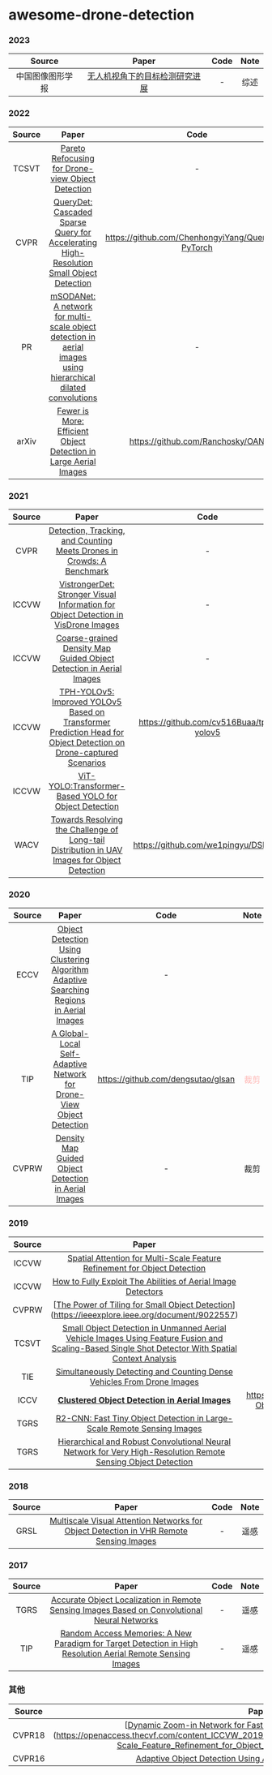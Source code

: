 # awesome-drone-detection

### 2023

|      Source      |                            Paper                             | Code |               Note               |
| :--------------: | :----------------------------------------------------------: | :--: | :------------------------------: |
| 中国图像图形学报 | [无人机视角下的目标检测研究进展](http://www.cjig.cn/jig/ch/reader/view_abstract.aspx?flag=2&file_no=202208160000003&journal_id=jig) |  -   | 综述|

###  2022

| Source |                            Paper                             |                        Code                        |              Note               |
| :----: | :----------------------------------------------------------: | :------------------------------------------------: | :-----------------------------: |
| TCSVT  | [Pareto Refocusing for Drone-view Object Detection](https://ieeexplore.ieee.org/document/9905640) |                         -                          | 裁剪 |
|  CVPR  | [QueryDet: Cascaded Sparse Query for Accelerating High-Resolution Small Object Detection](https://arxiv.org/abs/2103.09136) | https://github.com/ChenhongyiYang/QueryDet-PyTorch |                                 |
|   PR   | [mSODANet: A network for multi-scale object detection in aerial images using hierarchical dilated convolutions](https://www.sciencedirect.com/science/article/pii/S0031320322000292) |                         -                          |                                 |
|arXiv|[Fewer is More: Efficient Object Detection in Large Aerial Images](https://arxiv.org/abs/2212.13136)|https://github.com/Ranchosky/OAN|裁剪|

### 2021

| Source |                            Paper                             |                  Code                   |              Note               |
| :----: | :----------------------------------------------------------: | :-------------------------------------: | :-----------------------------: |
|  CVPR  | [Detection, Tracking, and Counting Meets Drones in Crowds: A Benchmark](https://arxiv.org/abs/2105.02440) |                    -                    |                                 |
| ICCVW  | [VistrongerDet: Stronger Visual Information for Object Detection in VisDrone Images](https://ieeexplore.ieee.org/document/9607555) |                    -                    |                                 |
| ICCVW  | [Coarse-grained Density Map Guided Object Detection in Aerial Images](https://ieeexplore.ieee.org/document/9607840) |                    -                    | 裁剪 |
| ICCVW  | [TPH-YOLOv5: Improved YOLOv5 Based on Transformer Prediction Head for Object Detection on Drone-captured Scenarios](https://arxiv.org/abs/2108.11539) | https://github.com/cv516Buaa/tph-yolov5 |                                 |
| ICCVW  | [ViT-YOLO:Transformer-Based YOLO for Object Detection](https://ieeexplore.ieee.org/document/9607536) |                                         |                                 |
|WACV|[Towards Resolving the Challenge of Long-tail Distribution in UAV Images for Object Detection](https://ieeexplore.ieee.org/document/9423170)|https://github.com/we1pingyu/DSHNet||

### 2020

| Source |                            Paper                             |                Code                |              Note               |
| :----: | :----------------------------------------------------------: | :--------------------------------: | :-----------------------------: |
|  ECCV  | [Object Detection Using Clustering Algorithm Adaptive Searching Regions in Aerial Images](https://link.springer.com/chapter/10.1007/978-3-030-66823-5_39) |                 -                  |                                 |
|  TIP   | [A Global-Local Self-Adaptive Network for Drone-View Object Detection](https://ieeexplore.ieee.org/document/9305976) | https://github.com/dengsutao/glsan | <font color=#ffb5b3>裁剪</font> |
| CVPRW  | [Density Map Guided Object Detection in Aerial Images](https://arxiv.org/abs/2004.05520) |                 -                  | 裁剪 |

### 2019

| Source |                            Paper                             |                             Code                             |              Note               |
| :----: | :----------------------------------------------------------: | :----------------------------------------------------------: | :-----------------------------: |
| ICCVW  | [Spatial Attention for Multi-Scale Feature Refinement for Object Detection](https://openaccess.thecvf.com/content_ICCVW_2019/papers/VISDrone/Wang_Spatial_Attention_for_Multi-Scale_Feature_Refinement_for_Object_Detection_ICCVW_2019_paper.pdf) |                              -                               |                                 |
| ICCVW  | [How to Fully Exploit The Abilities of Aerial Image Detectors](https://ieeexplore.ieee.org/document/9022557) |                              -                               |裁剪 |
| CVPRW  | [[The Power of Tiling for Small Object Detection](https://ieeexplore.ieee.org/document/9025422)](https://ieeexplore.ieee.org/document/9022557) |                              -                               | 裁剪|
| TCSVT  | [Small Object Detection in Unmanned Aerial Vehicle Images Using Feature Fusion and Scaling-Based Single Shot Detector With Spatial Context Analysis](https://ieeexplore.ieee.org/document/8672115) |                              -                               |                                 |
|  TIE   | [Simultaneously Detecting and Counting Dense Vehicles From Drone Images](https://ieeexplore.ieee.org/document/8648370) |                              -                               |                                 |
|  ICCV  | **[Clustered Object Detection in Aerial Images](https://arxiv.org/abs/1904.08008)** | https://github.com/fyangneil/Clustered-Object-Detection-in-Aerial-Image | 裁剪|
|TGRS|[R2-CNN: Fast Tiny Object Detection in Large-Scale Remote Sensing Images](https://arxiv.org/abs/1902.06042)|-|遥感|
|TGRS|[Hierarchical and Robust Convolutional Neural Network for Very High-Resolution Remote Sensing Object Detection](https://ieeexplore.ieee.org/document/8676107)|-|遥感|

### 2018
| Source |                            Paper                             | Code | Note |
| :----: | :----------------------------------------------------------: | :--: | :--: |
|GRSL|[Multiscale Visual Attention Networks for Object Detection in VHR Remote Sensing Images](https://ieeexplore.ieee.org/document/8513990)|-|遥感|

### 2017
| Source |                            Paper                             | Code | Note |
| :----: | :----------------------------------------------------------: | :--: | :--: |
|TGRS|[Accurate Object Localization in Remote Sensing Images Based on Convolutional Neural Networks](https://ieeexplore.ieee.org/document/7827088)|-|遥感|
|TIP|[Random Access Memories: A New Paradigm for Target Detection in High Resolution Aerial Remote Sensing Images](https://ieeexplore.ieee.org/document/8106808)|-|遥感|

### 其他

| Source |                            Paper                             | Code | Note |
| :----: | :----------------------------------------------------------: | :--: | :--: |
| CVPR18 | [[Dynamic Zoom-in Network for Fast Object Detection in Large Images](https://arxiv.org/abs/1711.05187)](https://openaccess.thecvf.com/content_ICCVW_2019/papers/VISDrone/Wang_Spatial_Attention_for_Multi-Scale_Feature_Refinement_for_Object_Detection_ICCVW_2019_paper.pdf) |  -   |      |
| CVPR16 | [Adaptive Object Detection Using Adjacency and Zoom Prediction](https://arxiv.org/abs/1512.07711) |  -   |      |
